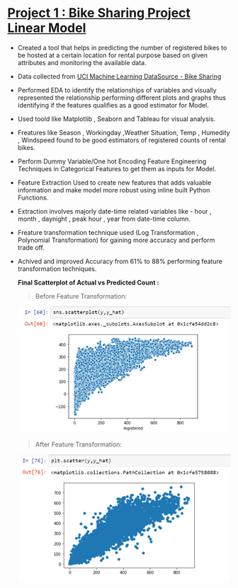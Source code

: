 # [ Project 1 : Bike Sharing Project Linear Model](https://github.com/Rohan553/Bike_Sharing-Linear-Regression)
 
  * Created a tool that helps in predicting the number of registered bikes to be hosted at a certain location for rental purpose based on given attributes and monitoring the       available data.
  * Data collected from [UCI Machine Learning DataSource - Bike Sharing](https://archive.ics.uci.edu/ml/datasets/bike+sharing+dataset)
  * Performed EDA to identify the relationships of variables and visually represented the relationship performing different plots and graphs thus identifying if the features       qualifies as a good estimator for Model.
  * Used toold like Matplotlib , Seaborn and Tableau for visual analysis.
  * Freatures like Season , Workingday ,Weather Situation, Temp , Humedity , Windspeed found to be good estimators of registered counts of rental bikes.
  * Perform Dummy Variable/One hot Encoding Feature Engineering Techniques in Categorical Features to get them as inputs for Model.
  * Feature Extraction Used to create new features that adds valuable information and make model more robust using inline built Python Functions.
  * Extraction involves majorly date-time related variables like - hour , month , daynight , peak hour , year from date-time column.
  * Freature transformation technique used (Log Transformation , Polynomial Transformation) for gaining more accuracy and perform trade off.
  * Achived and improved Accuracy from 61% to 88% performing feature transformation techniques.
  
     **Final Scatterplot of Actual vs Predicted Count :** 
    
      > Before Feature Transformation:  
    
      ![](Images/before%20scatter.PNG)             
  
      > After Feature Transformation:
    
      ![](Images/after%20scatter.PNG)
  
  
  

